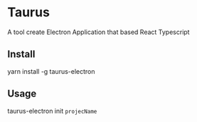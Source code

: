 # Taurus
A tool create Electron Application that based React Typescript
## Install
yarn install -g taurus-electron
## Usage
taurus-electron init `projecName`

